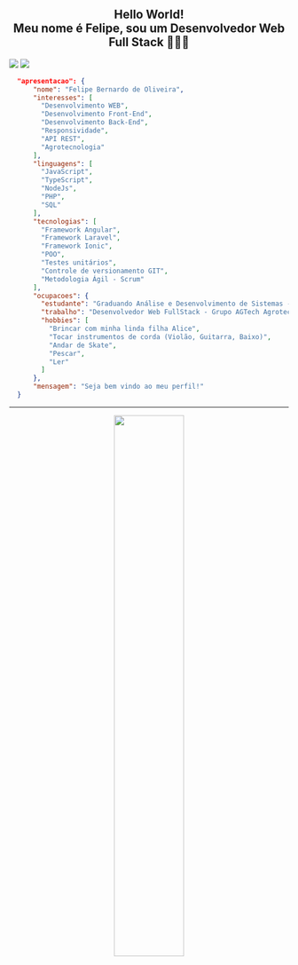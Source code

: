 <h2 align="center">Hello World! <br> Meu nome é Felipe, sou um Desenvolvedor Web Full Stack 👨🏽‍💻</h2>

<a href="https://www.linkedin.com/in/felipe-bernardo-de-oliveira-5b93a3274/" target="_blank"><img src="https://img.shields.io/badge/-LinkedIn-%230077B5?style=for-the-badge&logo=linkedin&logoColor=white" target="_blank"></a> 
<a href="https://instagram.com/ffelipebernardo" target="_blank"><img src="https://img.shields.io/badge/-Instagram-%23E4405F?style=for-the-badge&logo=instagram&logoColor=white" target="_blank"></a>
 
```json
  "apresentacao": {
      "nome": "Felipe Bernardo de Oliveira",
      "interesses": [
        "Desenvolvimento WEB",
        "Desenvolvimento Front-End",
        "Desenvolvimento Back-End",
        "Responsividade",
        "API REST",
        "Agrotecnologia"
      ],
      "linguagens": [
        "JavaScript",
        "TypeScript",
        "NodeJs",
        "PHP",
        "SQL"
      ],
      "tecnologias": [
        "Framework Angular",
        "Framework Laravel",
        "Framework Ionic",
        "POO",
        "Testes unitários",
        "Controle de versionamento GIT",
        "Metodologia Ágil - Scrum"
      ],
      "ocupacoes": {
        "estudante": "Graduando Análise e Desenvolvimento de Sistemas - (UNIP)",
        "trabalho": "Desenvolvedor Web FullStack - Grupo AGTech Agrotecnologia",
        "hobbies": [
          "Brincar com minha linda filha Alice",
          "Tocar instrumentos de corda (Violão, Guitarra, Baixo)",
          "Andar de Skate",
          "Pescar",
          "Ler"
        ]
      },
      "mensagem": "Seja bem vindo ao meu perfil!"
  }
```
  <hr>
<div align="center" flex="row">
  <img width="50%" src="https://github-readme-stats.vercel.app/api/top-langs/?username=FelipeBernardo08&hide=html,css,c,blade&theme=dracula">
  <br>
<!--   <img width="50%" src="https://github-readme-stats.vercel.app/api?username=FelipeBernardo08&show_icons=true&theme=dracula&include_all_commits=true&count_private=true"/> -->

</div>

